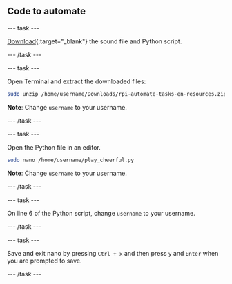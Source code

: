 ## Code to automate

--- task ---

[Download](https://rpf.io/p/en/rpi-automate-tasks-go){:target="_blank"} the sound file and Python script.

--- /task ---

--- task ---

Open Terminal and extract the downloaded files:

```bash
sudo unzip /home/username/Downloads/rpi-automate-tasks-en-resources.zip -d /home/username/
```

**Note**: Change `username` to your username.

--- /task ---

--- task ---

Open the Python file in an editor.

```bash
sudo nano /home/username/play_cheerful.py
```

**Note**: Change `username` to your username.

--- /task ---

--- task ---

On line 6 of the Python script, change `username` to your username.

--- /task ---

--- task ---

Save and exit nano by pressing `Ctrl + x` and then press `y` and `Enter` when you are prompted to save.

--- /task ---
